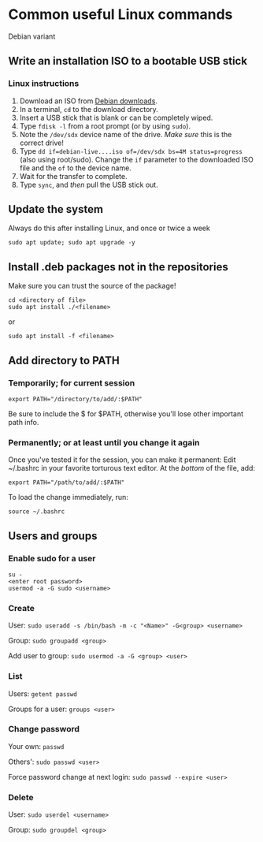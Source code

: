 # Common useful Linux commands 
Debian variant

## Write an installation ISO to a bootable USB stick

### Linux instructions

1. Download an ISO from [Debian downloads](https://www.debian.org/CD/live/).
2. In a terminal, ```cd``` to the download directory.
3. Insert a USB stick that is blank or can be completely wiped.
4. Type ```fdisk -l``` from a root prompt (or by using ```sudo```).
5. Note the ```/dev/sdx``` device name of the drive. _Make sure_ this is the correct drive!
6. Type ```dd if=debian-live....iso of=/dev/sdx bs=4M status=progress``` (also using root/sudo). Change the ```if``` parameter to the downloaded ISO file and the ```of``` to the device name.
7. Wait for the transfer to complete.
8. Type ```sync```, and _then_ pull the USB stick out.

## Update the system
Always do this after installing Linux, and once or twice a week
```
sudo apt update; sudo apt upgrade -y
```
## Install .deb packages not in the repositories
Make sure you can trust the source of the package!
```
cd <directory of file>
sudo apt install ./<filename>
```
or
```
sudo apt install -f <filename>
```
## Add directory to PATH

### Temporarily; for current session
```
export PATH="/directory/to/add/:$PATH"
```
Be sure to include the $ for $PATH, otherwise you'll lose other important path info.

### Permanently; or at least until you change it again

Once you've tested it for the session, you can make it permanent:
Edit ~/.bashrc in your favorite torturous text editor. At the _bottom_ of the file, add:

```
export PATH="/path/to/add/:$PATH"
```

To load the change immediately, run:
```
source ~/.bashrc
```

## Users and groups

### Enable sudo for a user
```
su -
<enter root password>
usermod -a -G sudo <username>
```
### Create 

User: ```sudo useradd -s /bin/bash -m -c "<Name>" -G<group> <username>```

Group: ```sudo groupadd <group>```

Add user to group: ```sudo usermod -a -G <group> <user>```

### List 

Users: ```getent passwd```

Groups for a user: ```groups <user>```

### Change password

Your own: ```passwd```

Others': ```sudo passwd <user>```

Force password change at next login: ```sudo passwd --expire <user>```

### Delete

User: ```sudo userdel <username>```

Group: ```sudo groupdel <group>```

